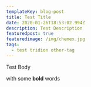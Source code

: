 ```yaml
---
templateKey: blog-post
title: Test Title
date: 2020-01-26T18:53:02.994Z
description: Test Description
featuredpost: true
featuredimage: /img/chemex.jpg
tags:
  - test tridion other-tag
---
```

Test Body

with some **bold** words
